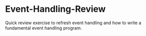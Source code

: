 # Event-Handling-Review

Quick review exercise to refresh event handling and how to write a fundamental event handling program.
